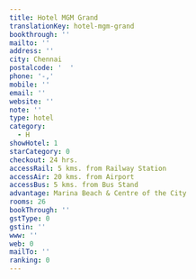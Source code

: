 ```yaml
---
title: Hotel MGM Grand
translationKey: hotel-mgm-grand
bookthrough: ''
mailto: ''
address: ''
city: Chennai
postalcode: '  '
phone: '-,'
mobile: ''
email: ''
website: ''
note: ''
type: hotel
category:
  - H
showHotel: 1
starCategory: 0
checkout: 24 hrs.
accessRail: 5 kms. from Railway Station
accessAir: 20 kms. from Airport
accessBus: 5 kms. from Bus Stand
advantage: Marina Beach & Centre of the City
rooms: 26
bookThrough: ''
gstType: 0
gstin: ''
www: ''
web: 0
mailTo: ''
ranking: 0
---
```







